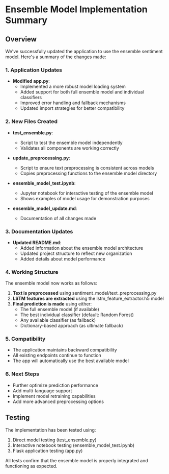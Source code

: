 # Ensemble Model Implementation Summary

## Overview

We've successfully updated the application to use the ensemble sentiment model. Here's a summary of the changes made:

### 1. Application Updates

- **Modified app.py**:
  - Implemented a more robust model loading system
  - Added support for both full ensemble model and individual classifiers
  - Improved error handling and fallback mechanisms
  - Updated import strategies for better compatibility

### 2. New Files Created

- **test_ensemble.py**: 
  - Script to test the ensemble model independently
  - Validates all components are working correctly
  
- **update_preprocessing.py**: 
  - Script to ensure text preprocessing is consistent across models
  - Copies preprocessing functions to the ensemble model directory

- **ensemble_model_test.ipynb**: 
  - Jupyter notebook for interactive testing of the ensemble model
  - Shows examples of model usage for demonstration purposes

- **ensemble_model_update.md**: 
  - Documentation of all changes made

### 3. Documentation Updates

- **Updated README.md**:
  - Added information about the ensemble model architecture
  - Updated project structure to reflect new organization
  - Added details about model performance

### 4. Working Structure

The ensemble model now works as follows:

1. **Text is preprocessed** using sentiment_model/text_preprocessing.py
2. **LSTM features are extracted** using the lstm_feature_extractor.h5 model
3. **Final prediction is made** using either:
   - The full ensemble model (if available)
   - The best individual classifier (default: Random Forest)
   - Any available classifier (as fallback)
   - Dictionary-based approach (as ultimate fallback)

### 5. Compatibility

- The application maintains backward compatibility
- All existing endpoints continue to function
- The app will automatically use the best available model

### 6. Next Steps

- Further optimize prediction performance
- Add multi-language support
- Implement model retraining capabilities
- Add more advanced preprocessing options

## Testing

The implementation has been tested using:
1. Direct model testing (test_ensemble.py)
2. Interactive notebook testing (ensemble_model_test.ipynb)
3. Flask application testing (app.py)

All tests confirm that the ensemble model is properly integrated and functioning as expected.
